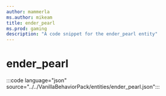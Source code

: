 ```yaml
---
author: mammerla
ms.author: mikeam
title: ender_pearl
ms.prod: gaming
description: "A code snippet for the ender_pearl entity"
---
```


# ender_pearl

:::code language="json" source="../../VanillaBehaviorPack/entities/ender_pearl.json":::
